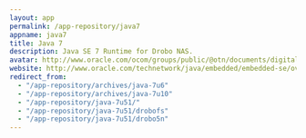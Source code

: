 ```yaml
---
layout: app
permalink: /app-repository/java7
appname: java7
title: Java 7
description: Java SE 7 Runtime for Drobo NAS.
avatar: http://www.oracle.com/ocom/groups/public/@otn/documents/digitalasset/303142.png
website: http://www.oracle.com/technetwork/java/embedded/embedded-se/overview/index.html
redirect_from:
  - "/app-repository/archives/java-7u6"
  - "/app-repository/archives/java-7u10"
  - "/app-repository/java-7u51/"
  - "/app-repository/java-7u51/drobofs"
  - "/app-repository/java-7u51/drobo5n"
---
```


